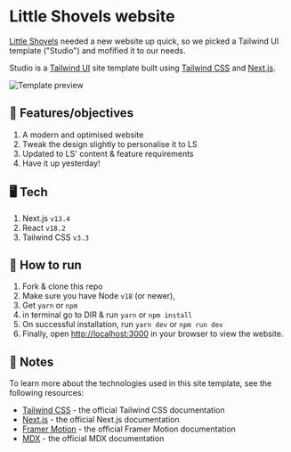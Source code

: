 # Little Shovels website

[Little Shovels](https://littleshovels.com/) needed a new website up quick, so we picked a Tailwind UI template ("Studio") and mofified it to our needs.

Studio is a [Tailwind UI](https://tailwindui.com) site template built using [Tailwind CSS](https://tailwindcss.com) and [Next.js](https://nextjs.org).

![Template preview](static/preview.gif)

## 🏁 Features/objectives

1. A modern and optimised website
2. Tweak the design slightly to personalise it to LS
3. Updated to LS' content &amp; feature requirements
4. Have it up yesterday!

## 🖥️ Tech

1. Next.js `v13.4`
2. React `v18.2`
3. Tailwind CSS `v3.3`

## 🚀 How to run

1. Fork &amp; clone this repo
2. Make sure you have Node `v18` (or newer),
3. Get `yarn` or `npm`
4. in terminal go to DIR &amp; run `yarn` or `npm install`
5. On successful installation, run `yarn dev` or `npm run dev`
6. Finally, open [http://localhost:3000](http://localhost:3000) in your browser to view the website.

## 📝 Notes

To learn more about the technologies used in this site template, see the following resources:

- [Tailwind CSS](https://tailwindcss.com/docs) - the official Tailwind CSS documentation
- [Next.js](https://nextjs.org/docs) - the official Next.js documentation
- [Framer Motion](https://www.framer.com/docs/) - the official Framer Motion documentation
- [MDX](https://mdxjs.com/) - the official MDX documentation
